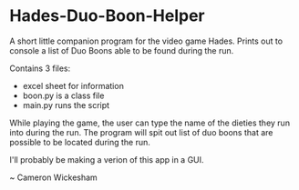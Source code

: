 # Hades-Duo-Boon-Helper
A short little companion program for the video game Hades. Prints out to console a list of Duo Boons able to be found during the run.

Contains 3 files: 
- excel sheet for information
- boon.py is a class file
- main.py runs the script

While playing the game, the user can type the name of the dieties they run into during the run. The program will spit out list of duo boons that are possible to be located during the run. 

I'll probably be making a verion of this app in a GUI.

~ Cameron Wickesham
